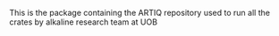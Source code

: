 This is the package containing the ARTIQ repository used to run all the crates by alkaline research team at UOB